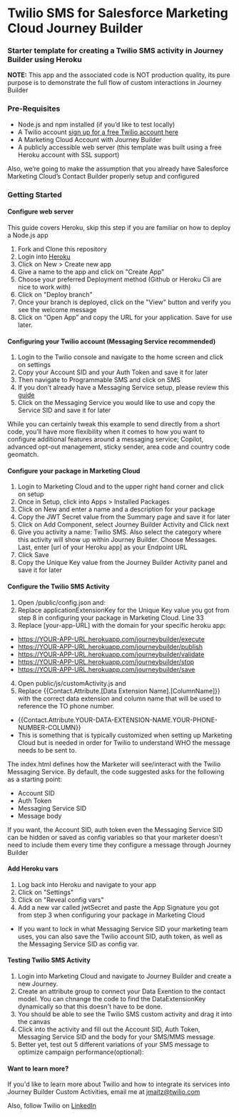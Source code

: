 # Twilio SMS for Salesforce Marketing Cloud Journey Builder 
### Starter template for creating a Twilio SMS activity in Journey Builder using Heroku

**NOTE:** This app and the associated code is NOT production quality, its pure purpose is to demonstrate the full flow of custom interactions in Journey Builder

### Pre-Requisites

* Node.js and npm installed (if you’d like to test locally)
* A Twilio account [sign up for a free Twilio account here](https://www.twilio.com/try-twilio)
* A Marketing Cloud Account with Journey Builder
* A publicly accessible web server (this template was built using a free Heroku account with SSL support)

Also, we’re going to make the assumption that you already have Salesforce Marketing Cloud’s Contact Builder properly setup and configured

### Getting Started

#### Configure web server 
This guide covers Heroku, skip this step if you are familiar on how to deploy a Node.js app

1. Fork and Clone this repository
2. Login into [Heroku](https://heroku.com)
3. Click on New > Create new app
4. Give a name to the app and click on "Create App"
5. Choose your preferred Deployment method (Github or Heroku Cli are nice to work with) 
6. Click on "Deploy branch"
7. Once your branch is deployed, click on the "View" button and verify you see the welcome message
8. Click on “Open App” and copy the URL for your application.  Save for use later.

#### Configuring your Twilio account (Messaging Service recommended) 

1. Login to the Twilio console and navigate to the home screen and click on settings
2. Copy your Account SID and your Auth Token and save it for later
3. Then navigate to Programmable SMS and click on SMS
4. If you don’t already have a Messaging Service setup, please review this [guide](https://www.twilio.com/docs/sms/services)
5. Click on the Messaging Service you would like to use and copy the Service SID and save it for later

While you can certainly tweak this example to send directly from a short code, you’ll have more flexibility when it comes to how you want to configure additional features around a messaging service; Copilot, advanced opt-out management, sticky sender, area code and country code geomatch.

#### Configure your package in Marketing Cloud

1. Login to Marketing Cloud and to the upper right hand corner and click on setup
2. Once in Setup, click into Apps > Installed Packages
3. Click on New and enter a name and a description for your package
4. Copy the JWT Secret value from the Summary page and save it for later
5. Click on Add Component, select Journey Builder Activity and Click next
6. Give you activity a name: Twilio SMS.  Also select the category where this activity will show up within Journey Builder.  Choose Messages.  Last, enter [url of your Heroku app] as your Endpoint URL
7. Click Save
8. Copy the Unique Key value from the Journey Builder Activity panel and save it for later

#### Configure the Twilio SMS Activity

1. Open /public/config.json and:
2. Replace applicationExtensionKey for the Unique Key value you got from step 8 in configuring your package in Marketing Cloud. Line 33
3. Replace [your-app-URL] with the domain for your specific heroku app:
- https://YOUR-APP-URL.herokuapp.com/journeybuilder/execute 
- https://YOUR-APP-URL.herokuapp.com/journeybuilder/publish
- https://YOUR-APP-URL.herokuapp.com/journeybuilder/validate 
- https://YOUR-APP-URL.herokuapp.com/journeybuilder/stop 
- https://YOUR-APP-URL.herokuapp.com/journeybuilder/save
4. Open public/js/customActivity.js and
5. Replace {{Contact.Attribute.[Data Extension Name].[ColumnName]}} with the correct data extension and column name that will be used to reference the TO phone number.
- {{Contact.Attribute.YOUR-DATA-EXTENSION-NAME.YOUR-PHONE-NUMBER-COLUMN}}
- This is something that is typically customized when setting up Marketing Cloud but is needed in order for Twilio to understand WHO the message needs to be sent to.

The index.html defines how the Marketer will see/interact with the Twilio Messaging Service.  By default, the code suggested asks for the following as a starting point: 
- Account SID
- Auth Token
- Messaging Service SID
- Message body

If you want, the Account SID, auth token even the Messaging Service SID can be hidden or saved as config variables so that your marketer doesn’t need to include them every time they configure a message through Journey Builder

#### Add Heroku vars

1. Log back into Heroku and navigate to your app
2. Click on "Settings"
3. Click on "Reveal config vars"
4. Add a new var called jwtSecret and paste the App Signature you got from step 3 when configuring your package in Marketing Cloud
- If you want to lock in what Messaging Service SID your marketing team uses, you can also save the Twilio account SID, auth token, as well as the Messaging Service SID as config var.


#### Testing Twilio SMS Activity

1. Login into Marketing Cloud and navigate to Journey Builder and create a new Journey.
2. Create an attribute group to connect your Data Exention to the contact model. You can chnange the code to find the DataExtensionKey dynamically so that this doesn't have to be done. 
2. You should be able to see the Twilio SMS custom activity and drag it into the canvas
3. Click into the activity and fill out the Account SID, Auth Token, Messaging Service SID and the body for your SMS/MMS message.
4. Better yet, test out 5 different variations of your SMS message to optimize campaign performance(optional):

#### Want to learn more?

If you'd like to learn more about Twilio and how to integrate its services into Journey Builder Custom Activities, email me at [jmaitz@twilio.com](mailto:jmaitz@twilio.com)

Also, follow Twilio on [LinkedIn](https://www.linkedin.com/company/twilio-inc-/)

